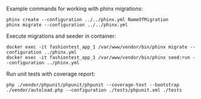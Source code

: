 Example commands for working with phinx migrations:
```
phinx create --configuration ../../phinx.yml NameOfMigration
phinx migrate --configuration ../../phinx.yml
```

Execute migrations and seeder in container:
```
docker exec -it fashiontest_app_1 /var/www/vendor/bin/phinx migrate --configuration ../phinx.yml
docker exec -it fashiontest_app_1 /var/www/vendor/bin/phinx seed:run --configuration ../phinx.yml
```

Run unit tests with coverage report:
```
php ./vendor/phpunit/phpunit/phpunit --coverage-text --bootstrap ./vendor/autoload.php --configuration ./tests/phpunit.xml ./tests
```
